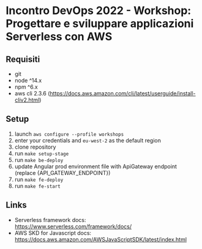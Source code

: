 # Incontro DevOps 2022 - Workshop: Progettare e sviluppare applicazioni Serverless con AWS

## Requisiti

- git
- node ^14.x
- npm ^6.x
- aws cli 2.3.6 (https://docs.aws.amazon.com/cli/latest/userguide/install-cliv2.html)

## Setup

1) launch `aws configure --profile workshops`
2) enter your credentials and `eu-west-2` as the default region
3) clone repository
4) run `make setup-stage`
5) run `make be-deploy`
6) update Angular prod environment file with ApiGateway endpoint (replace {API_GATEWAY_ENDPOINT})
7) run `make fe-deploy`
8) run `make fe-start`

## Links

- Serverless framework docs: https://www.serverless.com/framework/docs/
- AWS SKD for Javascript docs: https://docs.aws.amazon.com/AWSJavaScriptSDK/latest/index.html
